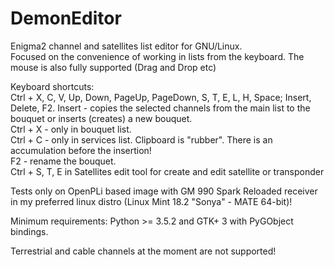 # DemonEditor
Enigma2 channel and satellites list editor for GNU/Linux.                                                                          
Focused on the convenience of working in lists from the keyboard.
The mouse is also fully supported (Drag and Drop etc)

Keyboard shortcuts:                                
Ctrl + X, C, V, Up, Down, PageUp, PageDown, S, T, E, L, H, Space; Insert, Delete, F2.
Insert - copies the selected channels from the main list to the bouquet or inserts (creates) a new bouquet.     
Ctrl + X  - only  in bouquet list.    
Ctrl + C - only in services list. Clipboard is "rubber". There is an accumulation before the insertion!                               
F2 - rename the bouquet.                                                                                                                     
Ctrl + S, T, E in Satellites edit tool for create and edit satellite or transponder

Tests  only on OpenPLi based image with  GM 990 Spark Reloaded receiver in my preferred linux distro
(Linux Mint 18.2 "Sonya" - MATE 64-bit)!

Minimum requirements: Python >= 3.5.2 and GTK+ 3 with  PyGObject bindings.

Terrestrial and cable channels at the moment are not supported!
